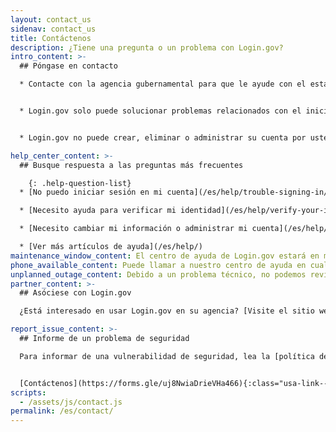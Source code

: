 ```yaml
---
layout: contact_us
sidenav: contact_us
title: Contáctenos
description: ¿Tiene una pregunta o un problema con Login.gov?
intro_content: >-
  ## Póngase en contacto

  * Contacte con la agencia gubernamental para que le ayude con el estado de su solicitud, membresía, cumplimiento de requisitos, beneficios u otros asuntos relacionados con su cuenta en esa agencia. La información de contacto se encuentra en el sitio web de la agencia.


  * Login.gov solo puede solucionar problemas relacionados con el inicio de sesión.


  * Login.gov no puede crear, eliminar o administrar su cuenta por usted, ni iniciar sesión en esa cuenta.

help_center_content: >-
  ## Busque respuesta a las preguntas más frecuentes

    {: .help-question-list}
  * [No puedo iniciar sesión en mi cuenta](/es/help/trouble-signing-in/overview/)

  * [Necesito ayuda para verificar mi identidad](/es/help/verify-your-identity/overview/)

  * [Necesito cambiar mi información o administrar mi cuenta](/es/help/manage-your-account/overview/)

  * [Ver más artículos de ayuda](/es/help/)
maintenance_window_content: El centro de ayuda de Login.gov estará en mantenimiento de <strong>%{start_time} a %{end_time}</strong>. Consulte los temas comunes siguientes para obtener ayuda.
phone_available_content: Puede llamar a nuestro centro de ayuda en cualquier momento al (844)&nbsp;875-6446.
unplanned_outage_content: Debido a un problema técnico, no podemos revisar las solicitudes de ayuda en línea.
partner_content: >-
  ## Asóciese con Login.gov

  ¿Está interesado en usar Login.gov en su agencia? [Visite el sitio web de nuestros asociados](/partners/) o [contacte con nosotros](/partners/business-inquiries/).

report_issue_content: >-
  ## Informe de un problema de seguridad

  Para informar de una vulnerabilidad de seguridad, lea la [política de divulgación de vulnerabilidades](https://www.gsa.gov/vulnerability-disclosure-policy) y presente su informe por medio del [Bug Bounty Program de la GSA](https://hackerone.com/gsa_bbp){:class="usa-link--external"}.


  [Contáctenos](https://forms.gle/uj8NwiaDrieVHa466){:class="usa-link--external"} para informar de una sospecha de phishing en el sitio de Login.gov o de un asociado.
scripts:
  - /assets/js/contact.js
permalink: /es/contact/
---
```

